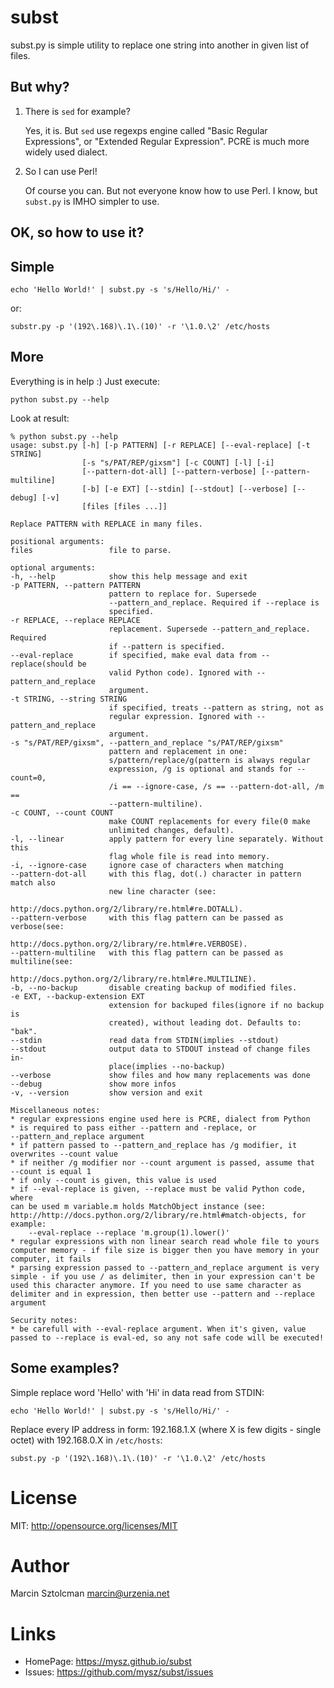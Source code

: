 subst
=====

subst.py is simple utility to replace one string into another in given list of files.

But why?
--------

1. There is `sed` for example?

    Yes, it is. But `sed` use regexps engine called "Basic Regular Expressions", or "Extended
    Regular Expression". PCRE is much more widely used dialect.

2. So I can use Perl!

    Of course you can. But not everyone know how to use Perl. I know, but `subst.py` is IMHO
    simpler to use.

OK, so how to use it?
---------------------

Simple
------

    echo 'Hello World!' | subst.py -s 's/Hello/Hi/' -

or:

    substr.py -p '(192\.168)\.1\.(10)' -r '\1.0.\2' /etc/hosts

More
----

Everything is in help :) Just execute:

    python subst.py --help

Look at result:

    % python subst.py --help                                          
    usage: subst.py [-h] [-p PATTERN] [-r REPLACE] [--eval-replace] [-t STRING]
                    [-s "s/PAT/REP/gixsm"] [-c COUNT] [-l] [-i]
                    [--pattern-dot-all] [--pattern-verbose] [--pattern-multiline]
                    [-b] [-e EXT] [--stdin] [--stdout] [--verbose] [--debug] [-v]
                    [files [files ...]]

    Replace PATTERN with REPLACE in many files.

    positional arguments:
    files                 file to parse.

    optional arguments:
    -h, --help            show this help message and exit
    -p PATTERN, --pattern PATTERN
                          pattern to replace for. Supersede
                          --pattern_and_replace. Required if --replace is
                          specified.
    -r REPLACE, --replace REPLACE
                          replacement. Supersede --pattern_and_replace. Required
                          if --pattern is specified.
    --eval-replace        if specified, make eval data from --replace(should be
                          valid Python code). Ignored with --pattern_and_replace
                          argument.
    -t STRING, --string STRING
                          if specified, treats --pattern as string, not as
                          regular expression. Ignored with --pattern_and_replace
                          argument.
    -s "s/PAT/REP/gixsm", --pattern_and_replace "s/PAT/REP/gixsm"
                          pattern and replacement in one:
                          s/pattern/replace/g(pattern is always regular
                          expression, /g is optional and stands for --count=0,
                          /i == --ignore-case, /s == --pattern-dot-all, /m ==
                          --pattern-multiline).
    -c COUNT, --count COUNT
                          make COUNT replacements for every file(0 make
                          unlimited changes, default).
    -l, --linear          apply pattern for every line separately. Without this
                          flag whole file is read into memory.
    -i, --ignore-case     ignore case of characters when matching
    --pattern-dot-all     with this flag, dot(.) character in pattern match also
                          new line character (see:
                          http://docs.python.org/2/library/re.html#re.DOTALL).
    --pattern-verbose     with this flag pattern can be passed as verbose(see:
                          http://docs.python.org/2/library/re.html#re.VERBOSE).
    --pattern-multiline   with this flag pattern can be passed as multiline(see:
                          http://docs.python.org/2/library/re.html#re.MULTILINE).
    -b, --no-backup       disable creating backup of modified files.
    -e EXT, --backup-extension EXT
                          extension for backuped files(ignore if no backup is
                          created), without leading dot. Defaults to: "bak".
    --stdin               read data from STDIN(implies --stdout)
    --stdout              output data to STDOUT instead of change files in-
                          place(implies --no-backup)
    --verbose             show files and how many replacements was done
    --debug               show more infos
    -v, --version         show version and exit

    Miscellaneous notes:
    * regular expressions engine used here is PCRE, dialect from Python
    * is required to pass either --pattern and -replace, or
    --pattern_and_replace argument
    * if pattern passed to --pattern_and_replace has /g modifier, it
    overwrites --count value
    * if neither /g modifier nor --count argument is passed, assume that
    --count is equal 1
    * if only --count is given, this value is used
    * if --eval-replace is given, --replace must be valid Python code, where
    can be used m variable.m holds MatchObject instance (see:
    http://http://docs.python.org/2/library/re.html#match-objects, for
    example:
        --eval-replace --replace 'm.group(1).lower()'
    * regular expressions with non linear search read whole file to yours
    computer memory - if file size is bigger then you have memory in your
    computer, it fails
    * parsing expression passed to --pattern_and_replace argument is very
    simple - if you use / as delimiter, then in your expression can't be
    used this character anymore. If you need to use same character as
    delimiter and in expression, then better use --pattern and --replace
    argument

    Security notes:
    * be carefull with --eval-replace argument. When it's given, value
    passed to --replace is eval-ed, so any not safe code will be executed!

Some examples?
--------------

Simple replace word 'Hello' with 'Hi' in data read from STDIN:

    echo 'Hello World!' | subst.py -s 's/Hello/Hi/' -

Replace every IP address in form: 192.168.1.X (where X is few digits - single octet)
with 192.168.0.X in `/etc/hosts`:

    subst.py -p '(192\.168)\.1\.(10)' -r '\1.0.\2' /etc/hosts

License
=======

MIT: http://opensource.org/licenses/MIT

Author
======

Marcin Sztolcman <marcin@urzenia.net>

Links
=====

* HomePage: https://mysz.github.io/subst
* Issues:   https://github.com/mysz/subst/issues

